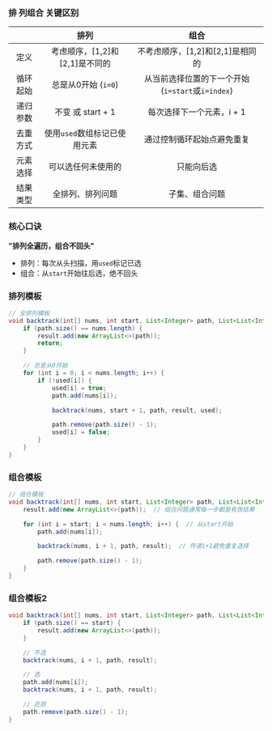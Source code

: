 ### 排 列组合 关键区别

|      |          排列          |                 组合                  |
|:----:|:--------------------:|:-----------------------------------:|
|  定义  | 考虑顺序，[1,2]和[2,1]是不同的 |        不考虑顺序，[1,2]和[2,1]是相同的        |
| 循环起始 |    总是从0开始 (`i=0`)    | 从当前选择位置的下一个开始 (`i=start`或`i=index`) |
| 递归参数 |    不变 或 start + 1    |           每次选择下一个元素，i + 1           |
| 去重方式 |  使用`used`数组标记已使用元素   |            通过控制循环起始点避免重复            |
| 元素选择 |      可以选任何未使用的       |                只能向后选                |
| 结果类型 |       全排列、排列问题       |              	子集、组合问题               |

### 核心口诀

**"排列全遍历，组合不回头"**

- 排列：每次从头扫描，用`used`标记已选
- 组合：从`start`开始往后选，绝不回头

### 排列模板

```java
// 全排列模板
void backtrack(int[] nums, int start, List<Integer> path, List<List<Integer>> result, boolean[] used) {
    if (path.size() == nums.length) {
        result.add(new ArrayList<>(path));
        return;
    }

    // 总是从0开始
    for (int i = 0; i < nums.length; i++) {
        if (!used[i]) {
            used[i] = true;
            path.add(nums[i]);

            backtrack(nums, start + 1, path, result, used);

            path.remove(path.size() - 1);
            used[i] = false;
        }
    }
}
```

### 组合模板

```java
// 组合模板
void backtrack(int[] nums, int start, List<Integer> path, List<List<Integer>> result) {
    result.add(new ArrayList<>(path));  // 组合问题通常每一步都是有效结果

    for (int i = start; i < nums.length; i++) {  // 从start开始
        path.add(nums[i]);

        backtrack(nums, i + 1, path, result);  // 传递i+1避免重复选择

        path.remove(path.size() - 1);
    }
}
```

### 组合模板2

```java
void backtrack(int[] nums, int start, List<Integer> path, List<List<Integer>> result) {
    if (path.size() == start) {
        result.add(new ArrayList<>(path));
    }

    // 不选
    backtrack(nums, i + 1, path, result);

    // 选
    path.add(nums[i]);
    backtrack(nums, i + 1, path, result);

    // 还原
    path.remove(path.size() - 1);
}
```

